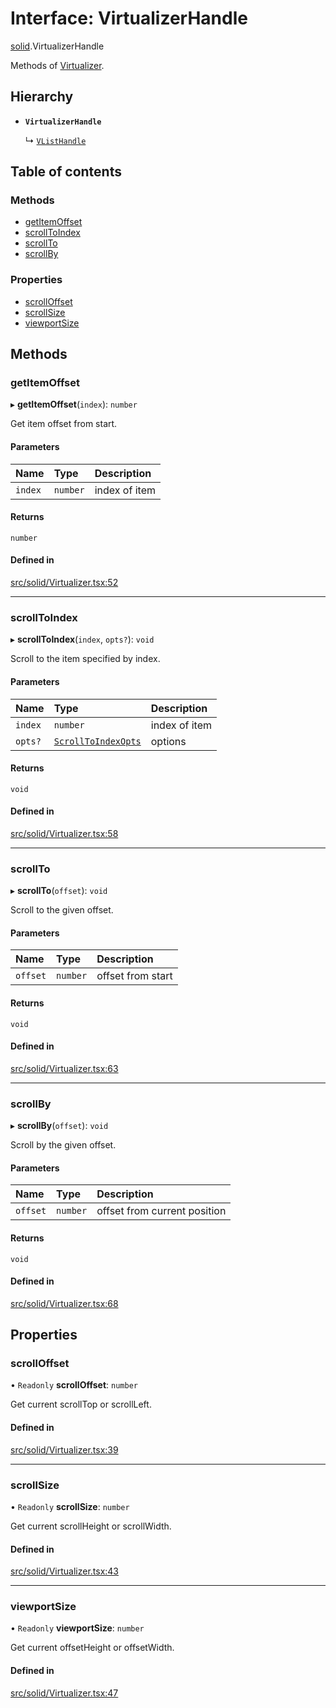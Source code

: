 # Interface: VirtualizerHandle

[solid](../modules/solid.md).VirtualizerHandle

Methods of [Virtualizer](../modules/solid.md#virtualizer).

## Hierarchy

- **`VirtualizerHandle`**

  ↳ [`VListHandle`](solid.VListHandle.md)

## Table of contents

### Methods

- [getItemOffset](solid.VirtualizerHandle.md#getitemoffset)
- [scrollToIndex](solid.VirtualizerHandle.md#scrolltoindex)
- [scrollTo](solid.VirtualizerHandle.md#scrollto)
- [scrollBy](solid.VirtualizerHandle.md#scrollby)

### Properties

- [scrollOffset](solid.VirtualizerHandle.md#scrolloffset)
- [scrollSize](solid.VirtualizerHandle.md#scrollsize)
- [viewportSize](solid.VirtualizerHandle.md#viewportsize)

## Methods

### getItemOffset

▸ **getItemOffset**(`index`): `number`

Get item offset from start.

#### Parameters

| Name | Type | Description |
| :------ | :------ | :------ |
| `index` | `number` | index of item |

#### Returns

`number`

#### Defined in

[src/solid/Virtualizer.tsx:52](https://github.com/inokawa/virtua/blob/7d446873/src/solid/Virtualizer.tsx#L52)

___

### scrollToIndex

▸ **scrollToIndex**(`index`, `opts?`): `void`

Scroll to the item specified by index.

#### Parameters

| Name | Type | Description |
| :------ | :------ | :------ |
| `index` | `number` | index of item |
| `opts?` | [`ScrollToIndexOpts`](react.ScrollToIndexOpts.md) | options |

#### Returns

`void`

#### Defined in

[src/solid/Virtualizer.tsx:58](https://github.com/inokawa/virtua/blob/7d446873/src/solid/Virtualizer.tsx#L58)

___

### scrollTo

▸ **scrollTo**(`offset`): `void`

Scroll to the given offset.

#### Parameters

| Name | Type | Description |
| :------ | :------ | :------ |
| `offset` | `number` | offset from start |

#### Returns

`void`

#### Defined in

[src/solid/Virtualizer.tsx:63](https://github.com/inokawa/virtua/blob/7d446873/src/solid/Virtualizer.tsx#L63)

___

### scrollBy

▸ **scrollBy**(`offset`): `void`

Scroll by the given offset.

#### Parameters

| Name | Type | Description |
| :------ | :------ | :------ |
| `offset` | `number` | offset from current position |

#### Returns

`void`

#### Defined in

[src/solid/Virtualizer.tsx:68](https://github.com/inokawa/virtua/blob/7d446873/src/solid/Virtualizer.tsx#L68)

## Properties

### scrollOffset

• `Readonly` **scrollOffset**: `number`

Get current scrollTop or scrollLeft.

#### Defined in

[src/solid/Virtualizer.tsx:39](https://github.com/inokawa/virtua/blob/7d446873/src/solid/Virtualizer.tsx#L39)

___

### scrollSize

• `Readonly` **scrollSize**: `number`

Get current scrollHeight or scrollWidth.

#### Defined in

[src/solid/Virtualizer.tsx:43](https://github.com/inokawa/virtua/blob/7d446873/src/solid/Virtualizer.tsx#L43)

___

### viewportSize

• `Readonly` **viewportSize**: `number`

Get current offsetHeight or offsetWidth.

#### Defined in

[src/solid/Virtualizer.tsx:47](https://github.com/inokawa/virtua/blob/7d446873/src/solid/Virtualizer.tsx#L47)
